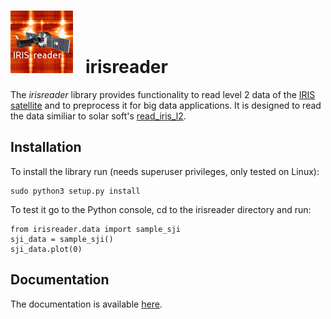 # <img src="irisreader.png" width="100" height="100"/> &nbsp; irisreader #

The _irisreader_ library provides functionality to read level 2 data of the [IRIS satellite](https://www.nasa.gov/mission_pages/iris/index.html) and to preprocess it for big data applications. 
It is designed to read the data similiar to solar soft's [read_iris_l2](http://iris.lmsal.com/itn26/iris_level2.html).


## Installation ##

To install the library run (needs superuser privileges, only tested on Linux):

    sudo python3 setup.py install

To test it go to the Python console, cd to the irisreader directory and run:

    from irisreader.data import sample_sji
    sji_data = sample_sji()
    sji_data.plot(0)

## Documentation ##

The documentation is available [here](https://www.cs.technik.fhnw.ch/iris/irisreader_docs/).